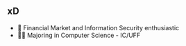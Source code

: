 ## xD

- 📘 Financial Market and Information Security enthusiastic
- 👨‍🎓 Majoring in Computer Science - IC/UFF 

